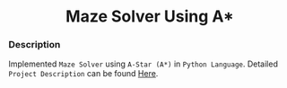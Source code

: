 <h1 align="center">Maze Solver Using A*</h1>

### Description
Implemented `Maze Solver` using `A-Star (A*)` in `Python Language`. Detailed `Project Description` can be found [Here](https://github.com/SameetAsadullah/Maze-Solver-Using-A-Star/blob/main/Project%20Statement.pdf).
